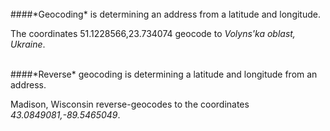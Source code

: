 <br>
####*Geocoding* is determining an address from a latitude and longitude.

The coordinates 51.1228566,23.734074 geocode to *Volyns'ka oblast, Ukraine*.

<br>
####*Reverse* geocoding is determining a latitude and longitude from an address.

Madison, Wisconsin reverse-geocodes to the coordinates *43.0849081,-89.5465049*.


